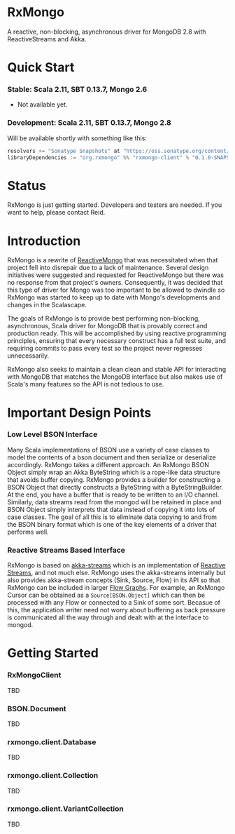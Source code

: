 # RxMongo
A reactive, non-blocking, asynchronous driver for MongoDB 2.8 with ReactiveStreams and Akka.

# Quick Start

### Stable: Scala 2.11, SBT 0.13.7, Mongo 2.6

- Not available yet.

### Development: Scala 2.11, SBT 0.13.7, Mongo 2.8

Will be available shortly with something like this:

```scala
resolvers += "Sonatype Snapshots" at "https://oss.sonatype.org/content/repositories/snapshots/"
libraryDependencies := "org.rxmongo" %% "rxmongo-client" % "0.1.0-SNAPSHOT"
```

# Status
RxMongo is just getting started. Developers and testers are needed. If you want to help, please contact Reid.

# Introduction
RxMongo is a rewrite of [ReactiveMongo](https://github.com/ReactiveMongo/ReactiveMongo) that was necessitated when
that project fell into disrepair due to a lack of maintenance. Several design initiatives were suggested and requested
for ReactiveMongo but there was no response from that project's owners. Consequently, it was decided that this type of
driver for Mongo was too important to be allowed to dwindle so RxMongo was started to keep up to date with Mongo's
developments and changes in the Scalascape.

The goals of RxMongo is to provide best performing non-blocking, asynchronous, Scala driver for MongoDB that is
provably correct and production ready. This will be accomplished by using reactive programming principles, ensuring
that every necessary construct has a full test suite, and requiring commits to pass every test so the project never
regresses unnecessarily.

RxMongo also seeks to maintain a clean clean and stable API for interacting with MongoDB that matches the MongoDB
interface but also makes use of Scala's many features so the API is not tedious to use.

# Important Design Points

### Low Level BSON Interface

Many Scala implementations of BSON use a variety of case classes to model the contents of a bson document and then
serialize or deserialize accordingly. RxMongo takes a different approach. An RxMongo BSON Object simply wrap an
Akka ByteString which is a rope-like data structure that avoids buffer copying. RxMongo provides a builder for
constructing a BSON Object that directly constructs a ByteString with a ByteStringBuilder. At the end, you have
a buffer that is ready to be written to an I/O channel. Similarly, data streams read from the mongod will be
retained in place and BSON Object simply interprets that data instead of copying it into lots of case classes.
The goal of all this is to eliminate data copying to and from the BSON binary format which is one of the key
elements of a driver that performs well.

### Reactive Streams Based Interface

RxMongo is based on [akka-streams](http://doc.akka.io/docs/akka-stream-and-http-experimental/1.0-M2/scala.html) which
is an implementation of [Reactive Streams](http://www.reactive-streams.org/), and not much else. RxMongo uses the
akka-streams internally but also provides akka-stream concepts (Sink, Source, Flow) in its API so that RxMongo can
be included in larger [Flow Graphs](http://doc.akka.io/docs/akka-stream-and-http-experimental/1.0-M2/scala/stream-graphs.html).
For example, an RxMongo Cursor can be obtained as a `Source[BSON.Object]` which can then be processed with any Flow or
connected to a Sink of some sort. Becasue of this, the application writer need not worry about buffering as back
pressure is communicated all the way through and dealt with at the interface to mongod.


# Getting Started

### RxMongoClient
TBD

### BSON.Document
TBD

### rxmongo.client.Database
TBD

### rxmongo.client.Collection
TBD

### rxmongo.client.VariantCollection
TBD
